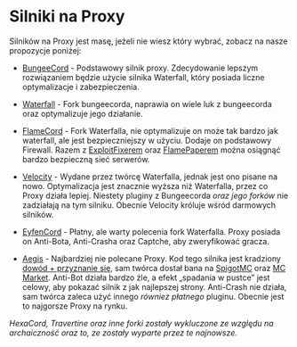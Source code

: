 # Silniki na Proxy

Silników na Proxy jest masę, jeżeli nie wiesz który wybrać, zobacz na nasze propozycje poniżej:

- [BungeeCord](https://ci.md-5.net/job/BungeeCord/) - Podstawowy silnik proxy. Zdecydowanie lepszym rozwiązaniem będzie
  użycie silnika Waterfall, który posiada liczne optymalizacje i zabezpieczenia.



- [Waterfall](https://papermc.io/downloads#Waterfall) - Fork bungeecorda, naprawia on wiele luk z bungeecorda oraz
  optymalizuje jego działanie.



- [FlameCord](https://github.com/2lstudios-mc/FlameCord) - Fork Waterfalla, nie optymalizuje on może tak bardzo jak
  waterfall, ale jest bezpieczniejszy w użyciu. Dodaje on podstawowy Firewall. Razem
  z [ExploitFixerem](https://www.spigotmc.org/resources/2ls-exploitfixer-the-ultimate-antiexploit-plugin.62842/)
  oraz [FlamePaperem](https://github.com/2lstudios-mc/FlamePaper) można osiągnąć bardzo bezpieczną sieć serwerów.


- [Velocity](https://papermc.io/downloads#Velocity) - Wydane przez twórcę Waterfalla, jednak jest ono pisane na nowo.
  Optymalizacja jest znacznie wyższa niż Waterfalla, przez co Proxy działa lepiej. Niestety pluginy z Bungeecorda *oraz
  jego forków* nie zadziałają na tym silniku. Obecnie Velocity króluje wśród darmowych silników.


- [EyfenCord](https://safemc.pl/) - Płatny, ale warty polecenia fork Waterfalla. Proxy posiada on Anti-Bota, Anti-Crasha
  oraz Captche, aby zweryfikować gracza.



- [Aegis](https://mc-protection.eu/products) - Najbardziej nie polecane Proxy. Kod tego silnika jest
  kradziony [dowód + przyznanie się](https://www.mc-market.org/threads/572340/), sam twórca dostał bana
  na [SpigotMC](https://www.spigotmc.org/members/yooniks.539905/) oraz [MC Market](https://www.mc-market.org/members/126711/). Anti-Bot działa
  bardzo źle, a efekt „spadania w pustce” jest celowy, aby pokazać silnik z jak najlepszej strony. Anti-Crash nie
  działa, sam twórca zaleca użyć innego *równiez płatnego* pluginu. Obecnie jest to najgorsze Proxy na rynku.


*HexaCord, Travertine oraz inne forki zostały wykluczone ze względu na archaiczność oraz to, ze zostały wyparte przez te
najnowsze.*
